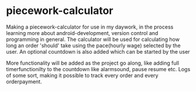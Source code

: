 # piecework-calculator


Making a piecework-calculator for use in my daywork, in the process learning more about android-development, version control and programming in general.
The calculator will be used for calculating how long an order 'should' take using the pace(hourly wage) selected by the user.
An optional countdown is also added which can be started by the user

More functionality will be added as the project go along, like adding full timerfunctionilty to the countdown like alarmsound, pause resume etc.
Logs of some sort, making it possible to track every order and every orderpayment.
